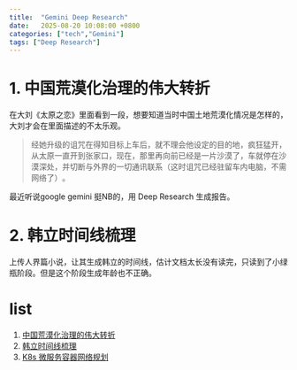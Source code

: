 ```yaml
---
title:  "Gemini Deep Research"
date:   2025-08-20 10:08:00 +0800
categories: ["tech","Gemini"]
tags: ["Deep Research"]
---
```


# 1. 中国荒漠化治理的伟大转折
在大刘《太原之恋》里面看到一段，想要知道当时中国土地荒漠化情况是怎样的，大刘才会在里面描述的不太乐观。

>经她升级的诅咒在得知目标上车后，就不理会他设定的目的地，疯狂猛开，从太原一直开到张家口，现在，那里再向前已经是一片沙漠了，车就停在沙漠深处，并切断与外界的一切通讯联系（这时诅咒已经驻留车内电脑，不需网络了）​。

最近听说google gemini 挺NB的，用 Deep Research 生成报告。

# 2. 韩立时间线梳理
上传人界篇小说，让其生成韩立的时间线，估计文档太长没有读完，只读到了小绿瓶阶段。但是这个阶段生成年龄也不正确。

# list

1. [中国荒漠化治理的伟大转折](/gemini/Progress_in_Desertification_Control_in_China.html)
2. [韩立时间线梳理](/gemini/A_Record_of_a_Mortals_Journey_to_Immortality.html)
3. [K8s 微服务容器网络规划](/gemini/ms_on_k8s_network_rule.html)
